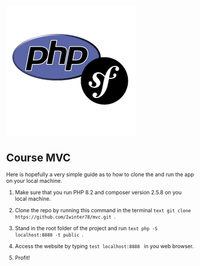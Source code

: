 <img src="./public/img/phpxsymfony.png">

Course MVC
=====================
Here is hopefully a very simple guide as to how to clone the and run the app on your local machine.

1. Make sure that you run PHP 8.2 and composer version 2.5.8 on you local machine.

2. Clone the repo by running this command in the terminal ```text git clone https://github.com/Iwinter78/mvc.git ```.

3. Stand in the root folder of the project and run ```text php -S localhost:8888 -t public ```.

4. Access the website by typing ```test localhost:8888 ``` in you web browser.

5. Profit!